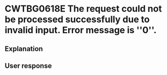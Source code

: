 # CWTBG0618E The request could not be processed successfully due to invalid input. Error message is ''0''.

## Explanation

## User response